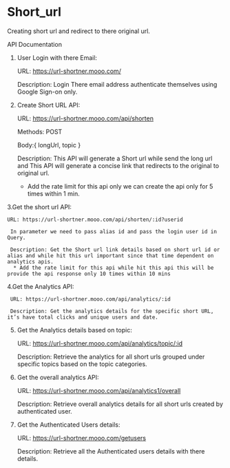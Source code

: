 # Short_url
Creating short url and redirect to there original url.

API Documentation

1. User Login with there Email:

    URL: https://url-shortner.mooo.com/
   
    Description: Login There email address authenticate themselves using Google Sign-on only.

2. Create Short URL API:

      URL: https://url-shortner.mooo.com/api/shorten
   
      Methods: POST
   
      Body:{
             longUrl,
             topic
          }
   
     Description: This API will generate a Short url while send the long url and This API will generate a concise link that redirects to the original to original url.
    * Add the rate limit for this api only we can create the api only for 5 times within 1 min.

3.Get the short url API:

    URL: https://url-shortner.mooo.com/api/shorten/:id?userid
    
     In parameter we need to pass alias id and pass the login user id in Query.
     
     Description: Get the Short url link details based on short url id or alias and while hit this url important since that time dependent on analytics apis. 
      * Add the rate limit for this api while hit this api this will be provide the api response only 10 times within 10 mins

4.Get the Analytics API:

     URL: https://url-shortner.mooo.com/api/analytics/:id
     
     Description: Get the analytics details for the specific short URL, it’s have total clicks and unique users and date.

5. Get the Analytics details based on topic:

    URL: https://url-shortner.mooo.com/api/analytics/topic/:id
   
    Description: Retrieve the analytics for all short urls grouped under specific topics based on the topic categories.


6. Get the overall analytics API:

   URL: https://url-shortner.mooo.com/api/analytics1/overall
   
    Description: Retrieve overall analytics details for all short urls created by authenticated user.


7. Get the Authenticated Users details:
  
    URL: https://url-shortner.mooo.com/getusers
   
    Description: Retrieve all the Authenticated users details with there details.



